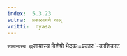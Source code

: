 ```yaml
---
index:  5.3.23
sutra:  प्रकारवचने थाल्
vritti:  nyasa
---
```


`सामान्यस्य झ्र्`सायास्य विशेषो भेदकः=प्रकारः`-काशिकाट


